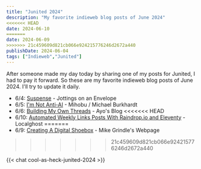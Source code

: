 ```yaml
---
title: "Junited 2024"
description: "My favorite indieweb blog posts of June 2024"
<<<<<<< HEAD
date: 2024-06-10
=======
date: 2024-06-09
>>>>>>> 21c459609d821cb066e924215776246d2672a440
publishDate: 2024-06-04
tags: ["Indieweb","Junited"]
---
```

After someone made my day today by sharing one of my posts for Junited, I had to pay it forward. So these are my favorite indieweb blog posts of June 2024. I'll try to update it daily.

- 6/4: [Suspense](https://amitg.blog/post/suspense) - Jottings on an Envelope
- 6/5: [I'm Not Anti-AI](https://mihobu.lol/2024/06/im-not-anti-ai) - Mihobu / Michael Burkhardt
- 6/6: [Building My Own Threads](https://ayos.blog/threads-project/) - Ayo's Blog
<<<<<<< HEAD
- 6/10: [Automated Weekly Links Posts With Raindrop.io and Eleventy](https://localghost.dev/blog/automated-weekly-links-posts-with-raindrop-io-and-eleventy/) - Localghost
=======
- 6/9: [Creating A Digital Shoebox](https://mikegrindle.com/posts/digital-shoebox) - Mike Grindle's Webpage
>>>>>>> 21c459609d821cb066e924215776246d2672a440

{{< chat cool-as-heck-junited-2024 >}}